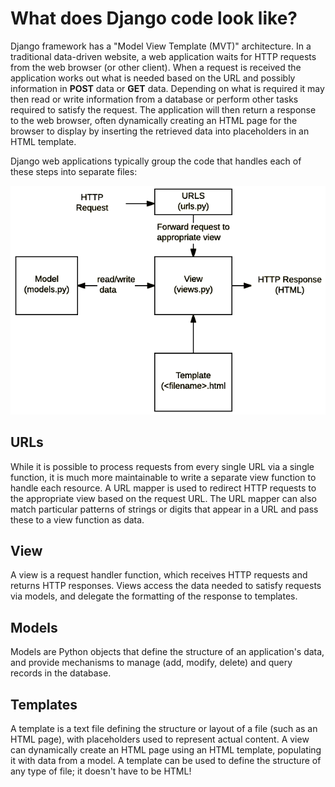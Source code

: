 # What does Django code look like?

Django framework has a "Model View Template (MVT)" architecture. In a traditional data-driven website, a web application waits for HTTP requests from the web browser (or other client). When a request is received the application works out what is needed based on the URL and possibly information in **POST** data or **GET** data. Depending on what is required it may then read or write information from a database or perform other tasks required to satisfy the request. The application will then return a response to the web browser, often dynamically creating an HTML page for the browser to display by inserting the retrieved data into placeholders in an HTML template.

Django web applications typically group the code that handles each of these steps into separate files:

<!-- IMAGE
Caption: Django Structure
ID: django_structure
Alt text: 
Author: 
Attribution: 
Placeholder: TRUE  
--> 

![IMAGE](figures/django_structure.png)

<!-- END IMAGE -->

## URLs

While it is possible to process requests from every single URL via a single function, it is much more maintainable to write a separate view function to handle each resource. A URL mapper is used to redirect HTTP requests to the appropriate view based on the request URL. The URL mapper can also match particular patterns of strings or digits that appear in a URL and pass these to a view function as data.

## View

A view is a request handler function, which receives HTTP requests and returns HTTP responses. Views access the data needed to satisfy requests via models, and delegate the formatting of the response to templates.


## Models

Models are Python objects that define the structure of an application's data, and provide mechanisms to manage (add, modify, delete) and query records in the database.

## Templates

A template is a text file defining the structure or layout of a file (such as an HTML page), with placeholders used to represent actual content. A view can dynamically create an HTML page using an HTML template, populating it with data from a model. A template can be used to define the structure of any type of file; it doesn't have to be HTML!

